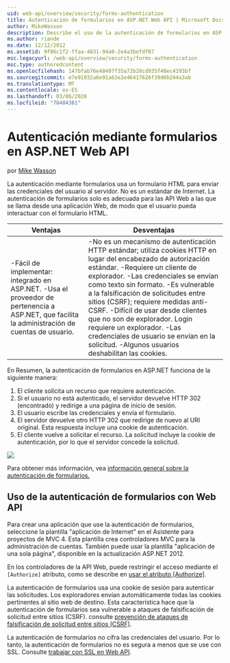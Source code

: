 ```yaml
---
uid: web-api/overview/security/forms-authentication
title: Autenticación de formularios en ASP.NET Web API | Microsoft Docs
author: MikeWasson
description: Describe el uso de la autenticación de formularios en ASP.NET Web API.
ms.author: riande
ms.date: 12/12/2012
ms.assetid: 9f06c1f2-ffaa-4831-94a0-2e4a3befdf07
msc.legacyurl: /web-api/overview/security/forms-authentication
msc.type: authoredcontent
ms.openlocfilehash: 147bfab76e48497f35a72b28cd935f40ec4193bf
ms.sourcegitcommit: e7e91932a6e91a63e2e46417626f39d6b244a3ab
ms.translationtype: MT
ms.contentlocale: es-ES
ms.lasthandoff: 03/06/2020
ms.locfileid: "78484381"
---
```

# <a name="forms-authentication-in-aspnet-web-api"></a>Autenticación mediante formularios en ASP.NET Web API

por [Mike Wasson](https://github.com/MikeWasson)

La autenticación mediante formularios usa un formulario HTML para enviar las credenciales del usuario al servidor. No es un estándar de Internet. La autenticación de formularios solo es adecuada para las API Web a las que se llama desde una aplicación Web, de modo que el usuario pueda interactuar con el formulario HTML.

| Ventajas | Desventajas |
| --- | --- |
| -Fácil de implementar: integrado en ASP.NET. -Usa el proveedor de pertenencia a ASP.NET, que facilita la administración de cuentas de usuario. | -No es un mecanismo de autenticación HTTP estándar; utiliza cookies HTTP en lugar del encabezado de autorización estándar. -Requiere un cliente de explorador. -Las credenciales se envían como texto sin formato. -Es vulnerable a la falsificación de solicitudes entre sitios (CSRF); requiere medidas anti-CSRF. -Difícil de usar desde clientes que no son de explorador. Login requiere un explorador. -Las credenciales de usuario se envían en la solicitud. -Algunos usuarios deshabilitan las cookies. |

En Resumen, la autenticación de formularios en ASP.NET funciona de la siguiente manera:

1. El cliente solicita un recurso que requiere autenticación.
2. Si el usuario no está autenticado, el servidor devuelve HTTP 302 (encontrado) y redirige a una página de inicio de sesión.
3. El usuario escribe las credenciales y envía el formulario.
4. El servidor devuelve otro HTTP 302 que redirige de nuevo al URI original. Esta respuesta incluye una cookie de autenticación.
5. El cliente vuelve a solicitar el recurso. La solicitud incluye la cookie de autenticación, por lo que el servidor concede la solicitud.

![](forms-authentication/_static/image1.png)

Para obtener más información, vea [información general sobre la autenticación de formularios.](../../../web-forms/overview/older-versions-security/introduction/an-overview-of-forms-authentication-cs.md)

## <a name="using-forms-authentication-with-web-api"></a>Uso de la autenticación de formularios con Web API

Para crear una aplicación que use la autenticación de formularios, seleccione la plantilla "aplicación de Internet" en el Asistente para proyectos de MVC 4. Esta plantilla crea controladores MVC para la administración de cuentas. También puede usar la plantilla "aplicación de una sola página", disponible en la actualización ASP.NET 2012.

En los controladores de la API Web, puede restringir el acceso mediante el `[Authorize]` atributo, como se describe en [usar el atributo [Authorize]](authentication-and-authorization-in-aspnet-web-api.md#auth3).

La autenticación de formularios usa una cookie de sesión para autenticar las solicitudes. Los exploradores envían automáticamente todas las cookies pertinentes al sitio web de destino. Esta característica hace que la autenticación de formularios sea vulnerable a ataques de falsificación de solicitud entre sitios (CSRF). consulte [prevención de ataques de falsificación de solicitud entre sitios (CSRF)](preventing-cross-site-request-forgery-csrf-attacks.md).

La autenticación de formularios no cifra las credenciales del usuario. Por lo tanto, la autenticación de formularios no es segura a menos que se use con SSL. Consulte [trabajar con SSL en Web API](working-with-ssl-in-web-api.md).

